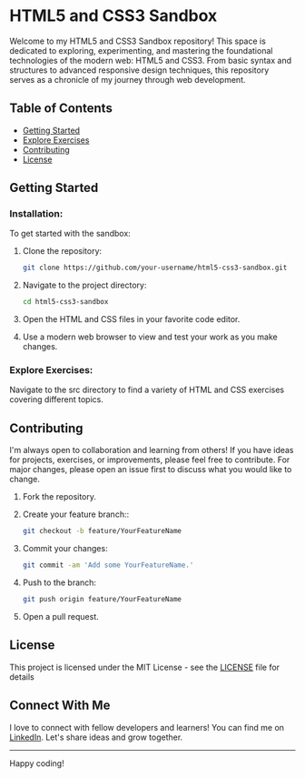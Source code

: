 # HTML5 and CSS3 Sandbox

Welcome to my HTML5 and CSS3 Sandbox repository! This space is dedicated to exploring, experimenting, and mastering the foundational technologies of the modern web: HTML5 and CSS3. From basic syntax and structures to advanced responsive design techniques, this repository serves as a chronicle of my journey through web development.

## Table of Contents

- [Getting Started](#getting-started)
- [Explore Exercises](#explore-exercises)
- [Contributing](#contributing)
- [License](#license)

## Getting Started

### Installation:

To get started with the sandbox:

1. Clone the repository:

   ```bash
   git clone https://github.com/your-username/html5-css3-sandbox.git
   ```

2. Navigate to the project directory:

   ```bash
   cd html5-css3-sandbox
   ```

3. Open the HTML and CSS files in your favorite code editor.

4. Use a modern web browser to view and test your work as you make changes.

### Explore Exercises:

Navigate to the src directory to find a variety of HTML and CSS exercises covering different topics.

## Contributing

I'm always open to collaboration and learning from others! If you have ideas for projects, exercises, or improvements, please feel free to contribute. For major changes, please open an issue first to discuss what you would like to change.

1. Fork the repository.

2. Create your feature branch::

   ```bash
   git checkout -b feature/YourFeatureName
   ```

3. Commit your changes:

   ```bash
   git commit -am 'Add some YourFeatureName.'
   ```

4. Push to the branch:

   ```bash
   git push origin feature/YourFeatureName
   ```

5. Open a pull request.

## License

This project is licensed under the MIT License - see the [LICENSE](LICENSE) file for details

## Connect With Me

I love to connect with fellow developers and learners! You can find me on [LinkedIn](https://www.linkedin.com/in/huzaifahtariq/). Let's share ideas and grow together.

---

Happy coding!
